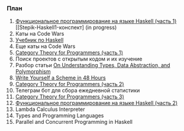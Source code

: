 ### План

1. [Функциональное программирование на языке Haskell (часть 1)](https://stepik.org/course/75/syllabus)
   [[Stepik-Haskell1-конспект] (in progress)
2. Каты на Code Wars
3. [Учебник по Haskell](https://anton-k.github.io/ru-haskell-book/book/home.html)
4. Еще каты на Code Wars
5. [Category Theory for Programmers (часть 1)](https://www.youtube.com/playlist?list=PLbgaMIhjbmEnaH_LTkxLI7FMa2HsnawM_)
6. Поиск проектов с открытым кодом и их изучение
7. Разбор статьи [On Understanding Types, Data Abstraction, and Polymorphism](http://lucacardelli.name/Papers/OnUnderstanding.A4.pdf)
8. [Write Yourself a Scheme in 48 Hours](https://en.wikibooks.org/wiki/Write_Yourself_a_Scheme_in_48_Hours)
9. [Category Theory for Programmers (часть 2)](https://www.youtube.com/playlist?list=PLbgaMIhjbmElia1eCEZNvsVscFef9m0dm)
10. Телеграм бот для сбора ежедневной статистики
11. [Category Theory for Programmers (часть 3)](https://www.youtube.com/playlist?list=PLbgaMIhjbmEn64WVX4B08B4h2rOtueWIL)
12. [Функциональное программирование на языке Haskell (часть 2)](https://stepik.org/course/693/syllabus) 
13. Lambda Calculus Interpreter
14. Types and Programming Languages
15. Parallel and Concurrent Programming in Haskell
